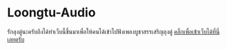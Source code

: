 # Loongtu-Audio
รักลุงตู่นะครับถึงได้ทำเว็บนี้ขึ้นมาเพื่อให้คนได้เข้าไปฟังเพลงบูชาสรรเสริญลุงตู่
[คลิ้กเพื่อเข้าเว็บได้ที่นี่เลยครับ](https://lebrancconvas.github.io/loongtu-audio/)
